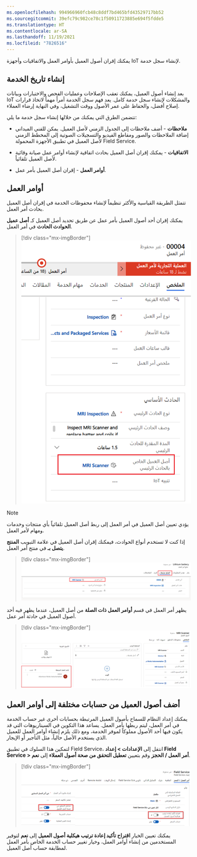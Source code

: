 ```yaml
---
ms.openlocfilehash: 994966960fcb48c8ddf7bd465bfd43529717bb52
ms.sourcegitcommit: 39efc79c982ce78c1f50911723885e694f5fdde5
ms.translationtype: HT
ms.contentlocale: ar-SA
ms.lasthandoff: 11/19/2021
ms.locfileid: "7826516"
---
```

يمكنك إقران أصول العميل بأوامر العمل والاتفاقيات وأجهزة IoT لإنشاء سجل خدمة.

## <a name="build-service-history"></a>إنشاء تاريخ الخدمة

بعد إنشاء أصول العميل، يمكنك تعقب الإصلاحات وعمليات الفحص والاختبارات وبيانات IoT والمشكلات لإنشاء سجل خدمة كامل.
يعد فهم سجل الخدمة أمراً مهماً لاتخاذ قرارات إصلاح أفضل، والحفاظ على عمر الأصول ووقت التشغيل، وفي النهاية إرضاء العملاء. 

تتضمن الطرق التي يمكنك من خلالها إنشاء سجل خدمة ما يلي:

- **ملاحظات** - أضف ملاحظات إلى الجدول الزمني لأصل العميل. يمكن للفني الميداني إضافة الملاحظات والصور ومقاطع الفيديو والتسجيلات الصوتية إلى المخطط الزمني لأصل العميل في تطبيق الأجهزة المحمولة Field Service.

- **الاتفاقيات** - يمكنك إقران أصل العميل بحادث اتفاقية لإنشاء أوامر عمل صيانة وقائية لأصل العميل تلقائياً.

- **أوامر العمل** - إقران أصل العميل بأمر عمل.

## <a name="work-orders"></a>أوامر العمل

تتمثل الطريقة القياسية والأكثر تنظيماً لإنشاء محفوظات الخدمة في إقران أصل العميل بحادث أمر العمل.

يمكنك إقران أحد أصول العميل بأمر عمل عن طريق تحديد أصل العميل كـ **أصل عميل الحوادث الحادث** في أمر العمل.

> [!div class="mx-imgBorder"]
> [![لقطة شاشة لاختيار "أصل عميل الحادث الأساسي" على شاشة "أمر العمل".](../media/3-primary-incident-customer-asset.png)](../media/3-primary-incident-customer-asset.png#lightbox)

> [!NOTE]
> يؤدي تعيين أصل العميل في أمر العمل إلى ربط أصل العميل تلقائياً بأي منتجات وخدمات ومهام لأمر العمل.

إذا كنت لا تستخدم أنواع الحوادث، فيمكنك إقران أصل العميل في علامة التبويب **المنتج يتصل بـ** في منتج أمر العمل.

> [!div class="mx-imgBorder"]
> [![لقطة شاشة لعلامة التبويب "منتج أمر العمل متصل بـ" في أمر العمل.](../media/3-work-order-product-asset.png)](../media/3-work-order-product-asset.png#lightbox)

يظهر أمر العمل في قسم **أوامر العمل ذات الصلة** من أصل العميل، عندما يظهر فيه أحد أصول العميل في حادثة أمر عمل.

> [!div class="mx-imgBorder"]
> [![لقطة شاشة لقسم "أوامر العمل ذات الصلة" بأصل العميل.](../media/3-asset-related-work-orders.png)](../media/3-asset-related-work-orders.png#lightbox)

## <a name="add-customer-assets-from-different-accounts-to-work-orders"></a>أضف أصول العميل من حسابات مختلفة إلى أوامر العمل

يمكنك إعداد النظام للسماح بأصول العميل المرتبطة بحسابات أخرى غير حساب الخدمة في أمر العمل، ليتم ربطها بأمر العمل. يساعد هذا التكوين في السيناريوهات التي قد يكون فيها أحد الأصول مملوكاً لموفر الخدمة، ومع ذلك يلزم إنشاء أوامر العمل للعميل الذي يستخدم الأصل حالياً، مثل التأجير أو الإيجار.

لتمكين هذا السلوك في تطبيق Field Service، انتقل إلى **الإعدادات > إعداد Field Service > أمر العمل / الحجز** وقم بتعيين **تعطيل التحقق من صحة أصول العملاء** إلى **نعم**.

> [!div class="mx-imgBorder"]
> [![لقطة شاشة للخيار "تعطيل التحقق من صحة أصول العملاء".](../media/3-disable-customer-asset-validation.png)](../media/3-disable-customer-asset-validation.png#lightbox)

يمكنك تعيين الخيار **اقتراح تأكيد إعادة ترتيب هيكلية أصول العميل** إلى **نعم** لتوفير المستخدمين من إنشاء أوامر العمل، وخيار تغيير حساب الخدمة الخاص بأمر العمل لمطابقة حساب أصل العميل.
